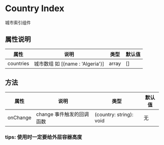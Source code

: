 # Country Index

城市索引组件

## 属性说明

| 属性      | 说明                             | 类型  | 默认值 |
| --------- | -------------------------------- | ----- | ------ |
| countries | 城市数组 如 [{name : 'Algeria'}] | array | []     |

## 方法

| 属性     | 说明                      | 类型                    | 默认值 |
| -------- | ------------------------- | ----------------------- | ------ |
| onChange | change 事件触发的回调函数 | (country: string): void | 无     |

### tips: 使用时一定要给外层容器高度